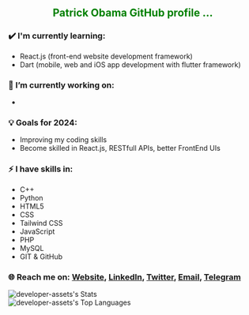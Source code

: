 <h2 style="text-align: center; color: green;" >Patrick Obama GitHub profile ...</h2>

### ✔️ I'm currently learning:
- React.js (front-end website development framework)
- Dart (mobile, web and iOS app development with flutter framework)

### 🔭 I’m currently working on:
- 

### 💡 Goals for 2024:
- Improving my coding skills 
- Become skilled in  React.js, RESTfull APIs, better FrontEnd UIs

### ⚡ I have skills in:
- C++
- Python
- HTML5
- CSS
- Tailwind CSS
- JavaScript
- PHP
- MySQL
- GIT & GitHub

### 🌐 Reach me on: [Website](https://patrick-portfolio-d16l.onrender.com/), [LinkedIn](https://www.linkedin.com/in/patrick-obama-8269152bb/), [Twitter](https://twitter.com/cybicl), [Email](mailto:999patrickobama@gmail.com), [Telegram](https://t.me/you_cant_park_there)

![developer-assets's Stats](https://github-readme-stats.vercel.app/api?username=developer-assets&theme=tokyonight&show_icons=true&hide_border=true&count_private=true)<br>
![developer-assets's Top Languages](https://github-readme-stats.vercel.app/api/top-langs/?username=developer-assets&theme=tokyonight&show_icons=true&hide_border=true&layout=compact)
